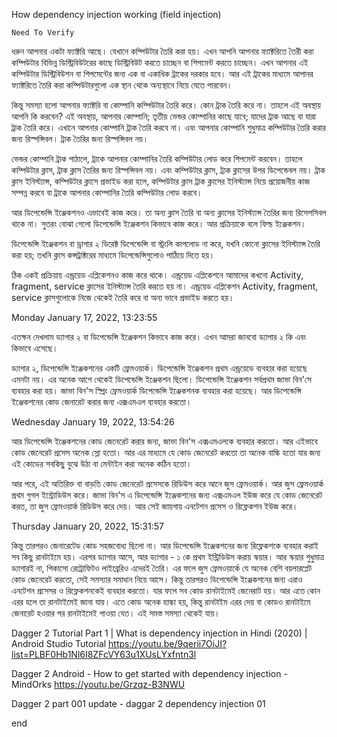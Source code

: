 How dependency injection working (field injection)

`Need To Verify`

ধরুন আপনার একটা ফ্যাক্টরি আছে। যেখানে কম্পিউটার তৈরি করা হয়। এখন আপনি আপনার ফ্যাক্টরিতে তৈরী করা কম্পিউটার বিভিন্ন ডিস্ট্রিবিউটরের কাছে ডিস্ট্রিবিউট করতে চাচ্ছেন বা শিপমেন্ট করতে চাচ্ছেন। এখন আপনার এই কম্পিউটার ডিস্ট্রিবিউশন বা শিপমেন্টের জন্য এক বা একাধিক ট্রাকের দরকার হবে। আর এই ট্রাকের মাধ্যমে আপানর ফ্যাক্টরিতে তৈরি করা কম্পিউটারগুলো এক স্থান থেকে অন্যস্থানে নিয়ে যেতে পারবেন।


কিন্তু সমস্যা হলো আপনার ফ্যাক্টরি বা কোম্পানি কম্পিউটার তৈরি করে। কোন ট্রাক তৈরি করে না। তাহলে এই অবস্থায় আপনি কি করবেন? এই অবস্থায়, আপনার কোম্পানি; তৃতীয় ভেন্ডর কোম্পানির কাছে যাবে; যাদের ট্রাক আছে বা যারা ট্রাক তৈরি করে। এখানে আপনার কোম্পানি ট্রাক তৈরি করবে না। এবং আপনার কোম্পানি শুধুমাত্র কম্পিউটার তৈরি করার জন্য রিস্পন্সিবল। ট্রাক তৈরির জন্য রিস্পন্সিবল নয়।


ভেন্ডর কোম্পানি ট্রাক পাঠালে, ট্রাকে আপনার কোম্পানির তৈরি কম্পিউটার লোড করে শিপমেন্ট করবেন। তাহলে কম্পিউটার ক্লাস, ট্রাক ক্লাস তৈরির জন্য রিস্পন্সিবল নয়। এবং কম্পিউটার ক্লাস, ট্রাক ক্লাসের উপর ডিপেন্ডেবল নয়। ট্রাক ক্লাস ইনিস্ট্যান্স, কম্পিউটার ক্লাসে প্রভাইড করা হলে, কম্পিউটার ক্লাস ট্রাক ক্লাসের ইনিস্ট্যান্স নিয়ে প্রয়োজনীয় কাজ সম্পন্ন করবে বা ট্রাকে আপনার কোম্পানির তৈরি কম্পিউটার লোড করবে।


আর ডিপেন্ডেন্সি ইঞ্জেকশনও এভাবেই কাজ করে। তা অন্য ক্লাস তৈরি বা অন্য ক্লাসের ইনিস্ট্যান্স তৈরির জন্য রিসেপসিবল থাকে না। সুতরং বোঝা গেলো ডিপেন্ডেন্সি ইঞ্জেকশন কিভাবে কাজ করে। আর প্রক্রিয়াকে বলে ফিল্ড ইঞ্জেকশন।


ডিপেন্ডেন্সি ইঞ্জেকশন বা ড্রাগার ২ ডিরেক্ট ডিপেন্ডেন্সি বা স্ট্রংলি কাপলোড না করে, যখনি কোনো ক্লাসের ইনিস্ট্যান্স তৈরি করা হয়; তখনি ক্লাস কন্সট্রাক্টরের মাধ্যমে ডিপেন্ডেন্সিগুলোও পাঠিয়ে দিতে হয়।

ঠিক একই প্রক্রিয়ায় এন্ড্রয়েড এপ্লিকেশনও কাজ করে থাকে। এন্ড্রয়েড এপ্লিকেশনে আমাদের কখনো Activity, fragment, service ক্লাসের ইনিস্ট্যান্স তৈরি করতে হয় না। এন্ড্রয়েড এপ্লিকেশন Activity, fragment, service ক্লাসগুলোকে নিজে থেকেই তৈরি করে বা অন্য ভাবে প্রভাইড করতে হয়।


Monday January 17, 2022, 13:23:55

এতক্ষন দেখলাম ড্যাগার ২ বা ডিপেন্ডেন্সি ইঞ্জেকশন কিভাবে কাজ করে। এখন আমরা জানবো ড্যাগার ২ কি এবং কিভাবে এসেছে।

ড্যাগার ২, ডিপেন্ডেন্সি ইঞ্জেকশনের একটি ফ্রেমওয়ার্ক। ডিপেন্ডেন্সি ইঞ্জেকশন প্রথম এন্ড্রয়েডে ব্যবহার করা হয়েছে এমনটা নয়। এর অনেক আগে থেকেই ডিপেন্ডেন্সি ইঞ্জেকশন ছিলো। ডিপেন্ডেন্সি ইঞ্জেকশন সর্বপ্রথম জাভা বিন'সে ব্যবহার করা হয়। জাভা বিন'স স্প্রিং ফ্রেমওয়ার্ক ডিপেন্ডেন্সি ইঞ্জেকশনক ব্যবহার করা হয়েছে। আর ডিপেন্ডেন্সি ইঞ্জেকশনের কোড জেনারেট করার জন্য এক্সএমএল ব্যবহার করতো।

Wednesday January 19, 2022, 13:54:26

আর ডিপেন্ডেন্সি ইঞ্জেকশনের কোড জেনেরেট করার জন্য, জাভা বিন'স এক্সএমএলকে ব্যবহার করতো। আর এইভাবে কোড জেনেরেট প্রসেস অনেক স্লো হতো। আর এর মাধ্যমে যে কোড জেনেরেট করতো তা অনেক বাল্কি হতো যার জন্য এই কোডের সবকিছু বুঝে উঠা বা মেন্টাইন করা অনেক কঠিন হতো।

আর পরে, এই অতিরিক্ত বা বাড়তি কোড জেনেরেট প্রসেসকে রিডিউস করে আনে জুস ফ্রেমওয়ার্ক। আর জুস ফ্রেমওয়ার্ক প্রথম গুগল ইন্ট্রোডিউস করে। জাভা বিন'স এ ডিপেন্ডেন্সি ইঞ্জেকশনের জন্য এক্সএমএল ইউজ করে যে কোড জেনেরেট করত, তা জুস ফ্রেমওয়ার্ক রিডিউস করে দেয়। আর সেই জায়গায় এনটেশন প্রসেস ও রিফ্লেকশন ইউজ করে।

Thursday January 20, 2022, 15:31:57

কিন্তু তারপরও জেনারেটেড কোড সহজবোধ্য ছিলো না। আর ডিপেন্ডেন্সি ইঞ্জেকশনের জন্য রিফ্লেকশকে ব্যবহার করাই সব কিছু রানটাইমে হয়। এরপর ড্যাগার আসে, আর ড্যাগার - ১ কে প্রথম ইন্ট্রিডিউস করায় স্কয়ার। আর স্কয়ার শুধুমাত্র ড্যাগারই না, পিকাসো রেট্রোফিটও লাইব্রেরিও এদেরই তৈরি। এর ফলে জুস ফ্রেমওয়ার্কে যে অনেক বেশি বয়লারপ্লেট কোড জেনেরেট করতো, সেই সমস্যার সমাধান নিয়ে আসে। কিন্তু তারপরও ডিপেন্ডেন্সি ইঞ্জেকশনের জন্য এরাও এনটেশন প্রসেসর ও রিফ্লেকশনকেই ব্যবহার করতো। যার ফলে সব কোড রানটাইমেই জেনেরাট হয়। আর এতে কোন এরর হলে তা রানটাইমেই জানা যায়। এতে কোড অনেক হাল্কা হয়, কিন্তু রানটাইম এরর দেয় বা কোডও রানটাইমে জেনারেট হওয়ার পর রানটাইমেই পাওয়া যেত। এই সমস্ত সমস্যা থেকেই যায়।


Dagger 2 Tutorial Part 1 | What is dependency injection in Hindi (2020) | Android Studio Tutorial
https://youtu.be/9qerii7OiJI?list=PLBF0Hb1Nl6I8ZFcVY63u1XUsLYxfntn3l

Dagger 2 Android - How to get started with dependency injection - MindOrks
https://youtu.be/Grzqz-B3NWU


Dagger 2 part 001 update - daggar 2 dependency injection 01


end
